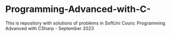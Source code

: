 # Programming-Advanced-with-C-
This is repository with solutions of problems in SoftUni Cours: Programming Advanced with CSharp - September 2023
